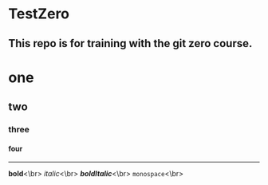 # TestZero
This repo is for training with the git zero course.
-------------------------
# one 
## two
### three
#### four
--------------------------
**bold**<\br>
_italic_<\br>
**_boldItalic_**<\br>
`monospace`<\br>

